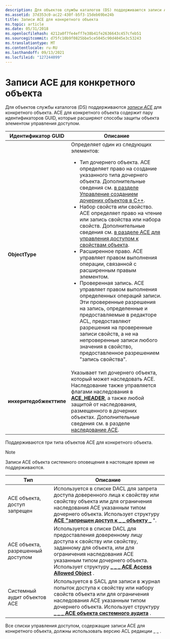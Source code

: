 ```yaml
---
description: Для объектов службы каталогов (DS) поддерживаются записи ACE для конкретного объекта. ACE для конкретного объекта содержит пару идентификаторов GUID, которые расширяют способы защиты объекта элементом управления доступом.
ms.assetid: 37d353c0-ac22-430f-b5f3-15deb69be24b
title: Записи ACE для конкретного объекта
ms.topic: article
ms.date: 05/31/2018
ms.openlocfilehash: 4212a0f7fe4eff7e38b41fe2636643c457cfeb51
ms.sourcegitcommit: d75fc10b9f0825bbe5ce5045c90d4045e3c53243
ms.translationtype: MT
ms.contentlocale: ru-RU
ms.lasthandoff: 09/13/2021
ms.locfileid: "127244099"
---
```

# <a name="object-specific-aces"></a>Записи ACE для конкретного объекта

Для объектов службы каталогов (DS) поддерживаются [*записи ACE*](/windows/desktop/SecGloss/a-gly) для конкретного объекта. ACE для конкретного объекта содержит пару идентификаторов GUID, которые расширяют способы защиты объекта элементом управления доступом.




| Идентификатор GUID | Описание | 
|------|-------------|
| <strong>ObjectType</strong> | Определяет один из следующих элементов:<ul><li>Тип дочернего объекта. ACE определяет право на создание указанного типа дочернего объекта. Дополнительные сведения см. <a href="controlling-child-object-creation-in-c--.md">в разделе Управление созданием дочерних объектов в C++</a>.</li><li>Набор свойств или свойство. ACE определяет право на чтение или запись свойства или набора свойств. Дополнительные сведения см. <a href="aces-to-control-access-to-an-object-s-properties.md">в разделе ACE для управления доступом к свойствам объекта</a>.</li><li>Расширенное право. ACE управляет правом выполнения операции, связанной с расширенным правым элементом.</li><li>Проверенная запись. ACE управляет правом выполнения определенных операций записи. Эти проверенные разрешения на запись, определенные и предоставляемые в редакторе ACL, предоставляют разрешения на проверенные записи свойств, а не на непроверенные записи любого значения в свойство, предоставленное разрешением "запись свойства".</li></ul> | 
| <strong>инхеритедобжекттипе</strong> | Указывает тип дочернего объекта, который может наследовать ACE. Наследование также управляется флагами наследования в <a href="/windows/desktop/api/Winnt/ns-winnt-ace_header"><strong>ACE_HEADER</strong></a>, а также любой защитой от наследования, размещенного в дочерних объектах. Дополнительные сведения см. в разделе <a href="ace-inheritance.md">наследование ACE</a>. | 




 

Поддерживаются три типа объектов ACE для конкретного объекта.

> [!Note]  
> Записи ACE объекта системного оповещения в настоящее время не поддерживаются.

 



| Тип                      | Описание                                                                                                                                                                                                                                       |
|---------------------------|---------------------------------------------------------------------------------------------------------------------------------------------------------------------------------------------------------------------------------------------------|
| ACE объекта, доступ запрещен  | Используется в списке DACL для запрета доступа доверенного лица к свойству или свойству объекта или для ограничения наследования ACE указанным типом дочернего объекта. Использует структуру [**ACE "запрещен доступ к \_ \_ объекту \_**](/windows/desktop/api/Winnt/ns-winnt-access_denied_object_ace) ".         |
| ACE объекта, разрешенный доступом | Используется в списке DACL для предоставления доверенному лицу доступа к свойству или свойству, заданному для объекта, или для ограничения наследования ACE указанным типом дочернего объекта. Использует структуру [**\_ \_ \_ ACE Access Allowed Object**](/windows/desktop/api/Winnt/ns-winnt-access_allowed_object_ace) .      |
| Системный аудит объектов ACE   | Используется в SACL для записи в журнал попыток доступа к свойству или набору свойств объекта или для ограничения наследования ACE указанным типом дочернего объекта. Использует структуру [**\_ \_ \_ ACE объекта системного аудита**](/windows/desktop/api/Winnt/ns-winnt-system_alarm_object_ace) . |



 

Все списки управления доступом, содержащие записи ACE для конкретного объекта, должны использовать версию ACL редакции \_ \_ .

 

 
